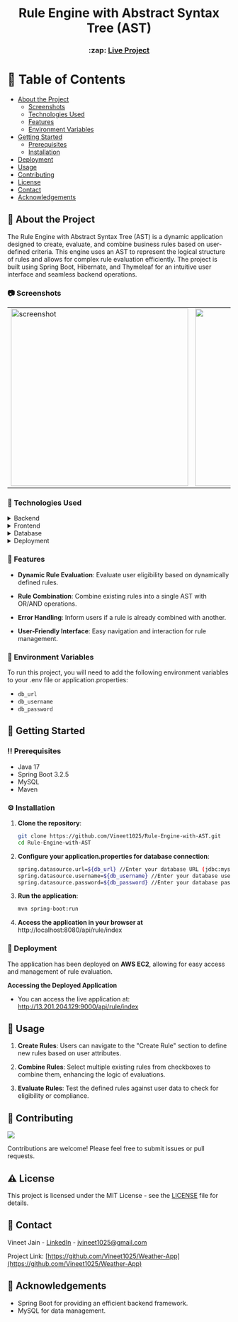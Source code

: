<div align="center">
  <h1>Rule Engine with Abstract Syntax Tree (AST)</h1>
  <h3>
  :zap: <a href="http://13.201.204.129:9000/api/rule/index">Live Project </a>
</h3>
</div>



<!-- Table of Contents -->
# :notebook_with_decorative_cover: Table of Contents

- [About the Project](#star2-about-the-project)
  * [Screenshots](#camera-screenshots)
  * [Technologies Used](#space_invader-technologies-used)
  * [Features](#dart-features)
  * [Environment Variables](#key-environment-variables)
- [Getting Started](#toolbox-getting-started)
  * [Prerequisites](#bangbang-prerequisites)
  * [Installation](#gear-installation)
- [Deployment](#deployment)
- [Usage](#eyes-usage)
- [Contributing](#wave-contributing)
- [License](#warning-license)
- [Contact](#handshake-contact)
- [Acknowledgements](#gem-acknowledgements)

<!-- About the Project -->
## :star2: About the Project
The Rule Engine with Abstract Syntax Tree (AST) is a dynamic application designed to create, evaluate, and combine business rules based on user-defined criteria. This engine uses an AST to represent the logical structure of rules and allows for complex rule evaluation efficiently. The project is built using Spring Boot, Hibernate, and Thymeleaf for an intuitive user interface and seamless backend operations.
<!-- Screenshots -->
### :camera: Screenshots

<div align="center">
  <table>
    <tr>
      <td><img src="https://res.cloudinary.com/divq45mjo/image/upload/v1729698217/Screenshot_2024-10-23_211007_ypi60p.png" alt="screenshot" width="400"/></td>
      <td><img src="https://res.cloudinary.com/divq45mjo/image/upload/v1729698217/Screenshot_2024-10-23_211059_ck3ps6.png" width="400"/></td>
    </tr>
  </table>
</div>

<!-- TechStack -->
### :space_invader: Technologies Used

<details>
  <summary>Backend</summary>
  <ul>
    <li><a href="https://www.java.com/en/">Java</a></li>
    <li><a href="https://spring.io/projects/spring-boot">Spring Boot</a></li>
    <li><a href="https://hibernate.org/">Hibernate</a></li>
  </ul>
</details>

<details>
  <summary>Frontend</summary>
  <ul>
    <li><a href="https://www.thymeleaf.org/">Thymeleaf</a></li>
    <li><a href="https://html.com/">HTML</a></li>
    <li><a href="https://www.w3.org/Style/CSS/Overview.en.html">CSS</a></li>
    <li><a href="https://www.javascript.com/">JavaScript</a></li>
  </ul>
</details>

<details>
<summary>Database</summary>
  <ul>
    <li><a href="https://www.mysql.com/">MySQL</a></li>
  </ul>
</details>

<details>
<summary>Deployment</summary>
  <ul>
    <li><a href="https://aws.amazon.com/ec2/">AWS EC2</a></li>
  </ul>
</details>

<!-- Features -->
### :dart: Features

- **Dynamic Rule Evaluation**: Evaluate user eligibility based on dynamically defined rules.
  
- **Rule Combination**: Combine existing rules into a single AST with OR/AND operations.
  
- **Error Handling**: Inform users if a rule is already combined with another.
  
- **User-Friendly Interface**: Easy navigation and interaction for rule management.

<!-- Env Variables -->
### :key: Environment Variables

To run this project, you will need to add the following environment variables to your .env file or application.properties:

- `db_url`
- `db_username`
- `db_password`

<!-- Getting Started -->
## :toolbox: Getting Started

<!-- Prerequisites -->
### :bangbang: Prerequisites

- Java 17
- Spring Boot 3.2.5
- MySQL
- Maven

<!-- Installation -->
### :gear: Installation

1. **Clone the repository**:

   ```bash
   git clone https://github.com/Vineet1025/Rule-Engine-with-AST.git
   cd Rule-Engine-with-AST
   ```
2. **Configure your application.properties for database connection**:
   
   ```bash
   spring.datasource.url=${db_url} //Enter your database URL (jdbc:mysql://localhost:3306/rule_engine_db)
   spring.datasource.username=${db_username} //Enter your database username
   spring.datasource.password=${db_password} //Enter your database password
   ```
   
3. **Run the application**:

   ```bash
   mvn spring-boot:run
    ```
   
4. **Access the application in your browser at** http://localhost:8080/api/rule/index

### :triangular_flag_on_post: Deployment

The application has been deployed on **AWS EC2**, allowing for easy access and management of rule evaluation.

**Accessing the Deployed Application**
- You can access the live application at: http://13.201.204.129:9000/api/rule/index

<!-- Usage -->
## :eyes: Usage
1. **Create Rules**: Users can navigate to the "Create Rule" section to define new rules based on user attributes.

2. **Combine Rules**: Select multiple existing rules from checkboxes to combine them, enhancing the logic of evaluations.

3. **Evaluate Rules**: Test the defined rules against user data to check for eligibility or compliance.

<!-- Contributing -->
## :wave: Contributing
  <img src="https://contrib.rocks/image?repo=Louis3797/awesome-readme-template" />

Contributions are welcome! Please feel free to submit issues or pull requests.

<!-- License -->
## :warning: License

This project is licensed under the MIT License - see the [LICENSE](https://github.com/Vineet1025/Rule-Engine-with-AST/blob/master/LICENSE.md) file for details.

<!-- Contact -->
## :handshake: Contact

Vineet Jain - [LinkedIn](https://www.linkedin.com/in/vineet-jain1025/) - jvineet1025@gmail.com

Project Link: [https://github.com/Vineet1025/Weather-App](https://github.com/Vineet1025/Weather-App)

<!-- Acknowledgments -->
## :gem: Acknowledgements

- Spring Boot for providing an efficient backend framework.
- MySQL for data management.
